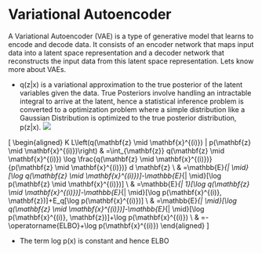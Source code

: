 # Variational Autoencoder

A Variational Autoencoder (VAE) is a type of generative model that learns to encode and decode data. It consists of an encoder network that maps input data into a latent space representation and a decoder network that reconstructs the input data from this latent space representation. Lets know more about VAEs. 

- q(z|x) is a variational approximation to the true posterior of the latent variables given the data. True Posteriors involve handling an intractable integral to arrive at the latent, hence a statistical inference problem is converted to a optimization problem where a simple distribution like a Gaussian Distribution is optimized to the true posterior distribution, p(z|x).
![](kl_q(z|x)_p(z|x).jpg)

\[
\begin{aligned}
K L\left(q(\mathbf{z} \mid \mathbf{x}^{(i)}) \| p(\mathbf{z} \mid \mathbf{x}^{(i)})\right) & =\int_{\mathbf{z}} q(\mathbf{z} \mid \mathbf{x}^{(i)}) \log \frac{q(\mathbf{z} \mid \mathbf{x}^{(i)})}{p(\mathbf{z} \mid \mathbf{x}^{(i)})} d \mathbf{z} \\
& =\mathbb{E}_{\| \mid}[\log q(\mathbf{z} \mid \mathbf{x}^{(i)})]-\mathbb{E}_{\| \mid}[\log p(\mathbf{z} \mid \mathbf{x}^{(i)})] \\
& =\mathbb{E}_{\| 1}[\log q(\mathbf{z} \mid \mathbf{x}^{(i)})]-\mathbb{E}_{\| \mid}[\log p(\mathbf{x}^{(i)}, \mathbf{z})]+E_q[\log p(\mathbf{x}^{(i)})] \\
& =\mathbb{E}_{\| \mid}[\log q(\mathbf{z} \mid \mathbf{x}^{(i)})]-\mathbb{E}_{\| \mid}[\log p(\mathbf{x}^{(i)}, \mathbf{z})]+\log p(\mathbf{x}^{(i)}) \\
& =-\operatorname{ELBO}+\log p(\mathbf{x}^{(i)})
\end{aligned}
\]

- The term log p(x) is constant and hence ELBO 
